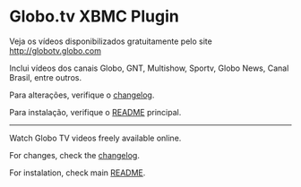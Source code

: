 # Globo.tv XBMC Plugin

Veja os vídeos disponibilizados gratuitamente pelo site http://globotv.globo.com

Inclui vídeos dos canais Globo, GNT, Multishow, Sportv, Globo News, Canal Brasil, entre outros.

Para alterações, verifique o [changelog](https://bitbucket.org/tschope/repository.brazilian.xbmc-addons-update/src/188e0261e8570d0a643914f056362698a851f781/plugin.video.globotv/changelog.txt?at=master).

Para instalação, verifique o [README](https://bitbucket.org/tschope/repository.brazilian.xbmc-addons-update) principal.

---

Watch Globo TV videos freely available online.

For changes, check the [changelog](https://bitbucket.org/tschope/repository.brazilian.xbmc-addons-update/src/188e0261e8570d0a643914f056362698a851f781/plugin.video.globotv/changelog.txt?at=master).

For instalation, check main [README](https://bitbucket.org/tschope/repository.brazilian.xbmc-addons-update).
